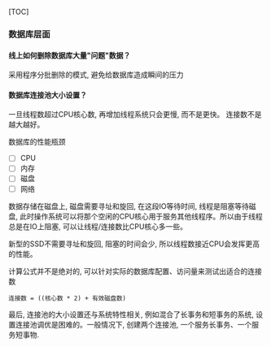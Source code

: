 [TOC]

### 数据库层面

#### 线上如何删除数据库大量"问题"数据？

采用程序分批删除的模式, 避免给数据库造成瞬间的压力

#### 数据库连接池大小设置？

一旦线程数超过CPU核心数, 再增加线程系统只会更慢, 而不是更快。 连接数不是越大越好。

数据库的性能瓶颈

- [ ] CPU
- [ ] 内存
- [ ] 磁盘
- [ ] 网络

数据存储在磁盘上, 磁盘需要寻址和旋回, 在这段IO等待时间, 线程是阻塞等待磁盘,  此时操作系统可以将那个空闲的CPU核心用于服务其他线程序。所以由于线程总是在IO上阻塞, 可以让线程/连接数比CPU核心多一些。

新型的SSD不需要寻址和旋回, 阻塞的时间会少, 所以线程数接近CPU会发挥更高的性能。

计算公式并不是绝对的, 可以针对实际的数据库配置、访问量来测试出适合的连接数

~~~
连接数 = ((核心数 * 2) + 有效磁盘数)
~~~

最后, 连接池的大小设置还与系统特性相关, 例如混合了长事务和短事务的系统, 设置连接池调优是困难的。一般情况下, 创建两个连接池, 一个服务长事务、一个服务短事物. 